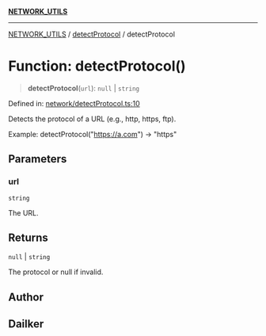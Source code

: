 [**NETWORK_UTILS**](../../README.md)

***

[NETWORK_UTILS](../../README.md) / [detectProtocol](../README.md) / detectProtocol

# Function: detectProtocol()

> **detectProtocol**(`url`): `null` \| `string`

Defined in: [network/detectProtocol.ts:10](https://github.com/dailker/everyutil/blob/26e2bb73429918cf0d08899e9efd90b82a42c92e/src/network/detectProtocol.ts#L10)

Detects the protocol of a URL (e.g., http, https, ftp).

Example: detectProtocol("https://a.com") → "https"

## Parameters

### url

`string`

The URL.

## Returns

`null` \| `string`

The protocol or null if invalid.

## Author

## Dailker
